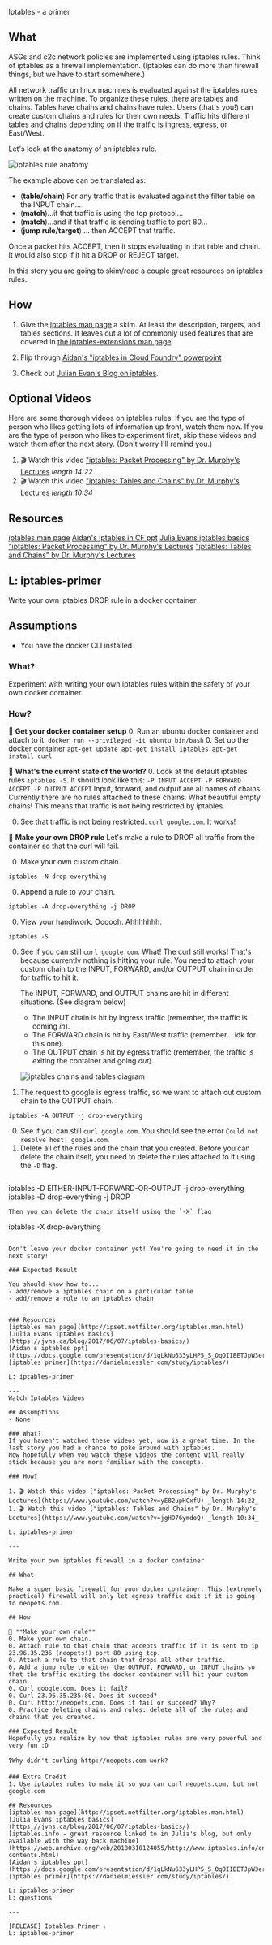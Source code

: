 Iptables - a primer

## What
ASGs and c2c network policies are implemented using iptables rules. Think of iptables as a firewall implementation. (Iptables can do more than firewall things, but we have to start somewhere.)

All network traffic on linux machines is evaluated against the iptables rules written on the machine. To organize these rules, there are tables and chains. Tables have chains and chains have rules. Users (that's you!) can create custom chains and rules for their own needs. Traffic hits different tables and chains depending on if the traffic is ingress, egress, or East/West.

Let's look at the anatomy of an iptables rule.

![iptables rule anatomy](https://deliveryimages.acm.org/10.1145/2070000/2062737/10822f2.png)

The example above can be translated as:
- (**table/chain**) For any traffic that is evaluated against the filter table on the INPUT chain...
- (**match**)...if that traffic is using the tcp protocol...
- (**match**)...and if that traffic is sending traffic to port 80...
- (**jump rule/target**) ... then ACCEPT that traffic.

Once a packet hits ACCEPT, then it stops evaluating in that table and chain. It would also stop if it hit a DROP or REJECT target.

In this story you are going to skim/read a couple great resources on iptables rules.

## How
1. Give the [iptables man page](http://ipset.netfilter.org/iptables.man.html) a skim. At least the description, targets, and tables sections. It leaves out a lot of commonly used features that are covered in [the iptables-extensions man page](http://ipset.netfilter.org/iptables-extensions.man.html).

1. Flip through [Aidan's "iptables in Cloud Foundry" powerpoint](https://docs.google.com/presentation/d/1qLkNu633yLHP5_S_OqOIIBETJpW3erk2QuGSVo71_oY/edit#slide=id.p)

1. Check out [Julian Evan's Blog on iptables](https://jvns.ca/blog/2017/06/07/iptables-basics/).

## Optional Videos
Here are some thorough videos on iptables rules. If you are the type of person who likes getting lots of information up front, watch them now. 
If you are the type of person who likes to experiment first, skip these videos and watch them after the next story. (Don't worry I'll remind you.)

1. 🎬 Watch this video ["iptables: Packet Processing" by Dr. Murphy's Lectures](https://www.youtube.com/watch?v=yE82upHCxfU) _length 14:22_
1. 🎬 Watch this video ["iptables: Tables and Chains" by Dr. Murphy's Lectures](https://www.youtube.com/watch?v=jgH976ymdoQ) _length 10:34_

## Resources
[iptables man page](http://ipset.netfilter.org/iptables.man.html)
[Aidan's iptables in CF ppt](https://docs.google.com/presentation/d/1qLkNu633yLHP5_S_OqOIIBETJpW3erk2QuGSVo71_oY/edit#slide=id.p)
[Julia Evans iptables basics](https://jvns.ca/blog/2017/06/07/iptables-basics/)
["iptables: Packet Processing" by Dr. Murphy's Lectures](https://www.youtube.com/watch?v=yE82upHCxfU)
["iptables: Tables and Chains" by Dr. Murphy's Lectures](https://www.youtube.com/watch?v=jgH976ymdoQ)

L: iptables-primer
---

Write your own iptables DROP rule in a docker container

## Assumptions
- You have the docker CLI installed

### What?
Experiment with writing your own iptables rules within the safety of your own docker container.

### How?

📝 **Get your docker container setup**
0. Run an ubuntu docker container and attach to it: `docker run --privileged -it ubuntu bin/bash`
0. Set up the docker container
    ```
    apt-get update
    apt-get install iptables
    apt-get install curl
    ```

📝 **What's the current state of the world?**
0. Look at the default iptables rules `iptables -S`.
    It should look like this:
    ```
    -P INPUT ACCEPT
    -P FORWARD ACCEPT
    -P OUTPUT ACCEPT
    ```
   Input, forward, and output are all names of chains. Currently there are no rules attached to these chains. What beautiful empty chains! This means that traffic is not being restricted by iptables.

0. See that traffic is not being restricted. `curl google.com`.  It works!

📝 **Make your own DROP rule**
Let's make a rule to DROP all traffic from the container so that the curl will fail.

0. Make your own custom chain.
 ```
 iptables -N drop-everything
 ```
0. Append a rule to your chain.
 ```
 iptables -A drop-everything -j DROP
 ```
0. View your handiwork. Oooooh. Ahhhhhhh.
 ```
 iptables -S
 ```
0. See if you can still `curl google.com`. What! The curl still works!
   That's because currently nothing is hitting your rule. You need to attach your custom chain to the INPUT, FORWARD, and/or OUTPUT chain in order for traffic to hit it.

    The INPUT, FORWARD, and OUTPUT chains are hit in different situations. (See diagram below)
    - The INPUT chain is hit by ingress traffic (remember, the traffic is coming *in*).
    - The FORWARD chain is hit by East/West traffic (remember... idk for this one).
    - The OUTPUT chain is hit by egress traffic (remember, the traffic is *e*xiting the container and going *out*).

   ![iptables chains and tables diagram](https://storage.googleapis.com/cf-networking-onboarding-images/iptables-tables-and-chains-diagram.png)

0. The request to google is egress traffic, so we want to attach out custom chain to the OUTPUT chain.
 ```
 iptables -A OUTPUT -j drop-everything
 ```

0. See if you can still `curl google.com`. You should see the error `Could not resolve host: google.com`.
0. Delete all of the rules and the chain that you created.
   Before you can delete the chain itself, you need to delete the rules attached to it using the `-D` flag.
   ```
iptables -D EITHER-INPUT-FORWARD-OR-OUTPUT -j drop-everything
iptables -D drop-everything -j DROP
   ```
   Then you can delete the chain itself using the `-X` flag
   ```
iptables -X drop-everything
   ```

Don't leave your docker container yet! You're going to need it in the next story!

### Expected Result

You should know how to...
- add/remove a iptables chain on a particular table
- add/remove a rule to an iptables chain


### Resources
[iptables man page](http://ipset.netfilter.org/iptables.man.html)
[Julia Evans iptables basics](https://jvns.ca/blog/2017/06/07/iptables-basics/)
[Aidan's iptables ppt](https://docs.google.com/presentation/d/1qLkNu633yLHP5_S_OqOIIBETJpW3erk2QuGSVo71_oY/edit#slide=id.p)
[iptables primer](https://danielmiessler.com/study/iptables/)

L: iptables-primer

---
Watch Iptables Videos

## Assumptions
- None!

### What?
If you haven't watched these videos yet, now is a great time. In the last story you had a chance to poke around with iptables. 
Now hopefully when you watch these videos the content will really stick because you are more familiar with the concepts.

### How?

1. 🎬 Watch this video ["iptables: Packet Processing" by Dr. Murphy's Lectures](https://www.youtube.com/watch?v=yE82upHCxfU) _length 14:22_
1. 🎬 Watch this video ["iptables: Tables and Chains" by Dr. Murphy's Lectures](https://www.youtube.com/watch?v=jgH976ymdoQ) _length 10:34_

L: iptables-primer

---

Write your own iptables firewall in a docker container

## What

Make a super basic firewall for your docker container. This (extremely practical) firewall will only let egress traffic exit if it is going to neopets.com.

## How

🤔 **Make your own rule**
0. Make your own chain.
0. Attach rule to that chain that accepts traffic if it is sent to ip 23.96.35.235 (neopets!) port 80 using tcp.
0. Attach a rule to that chain that drops all other traffic.
0. Add a jump rule to either the OUTPUT, FORWARD, or INPUT chains so that the traffic exiting the docker container will hit your custom chain.
0. Curl google.com. Does it fail?
0. Curl 23.96.35.235:80. Does it succeed?
0. Curl http://neopets.com. Does it fail or succeed? Why?
0. Practice deleting chains and rules: delete all of the rules and chains that you created.

### Expected Result
Hopefully you realize by now that iptables rules are very powerful and very fun :D

❓Why didn't curling http://neopets.com work?

### Extra Credit
1. Use iptables rules to make it so you can curl neopets.com, but not google.com

## Resources
[iptables man page](http://ipset.netfilter.org/iptables.man.html)
[Julia Evans iptables basics](https://jvns.ca/blog/2017/06/07/iptables-basics/)
[iptables.info - great resource linked to in Julia's blog, but only available with the way back machine](https://web.archive.org/web/20180310124055/http://www.iptables.info/en/iptables-contents.html) 
[Aidan's iptables ppt](https://docs.google.com/presentation/d/1qLkNu633yLHP5_S_OqOIIBETJpW3erk2QuGSVo71_oY/edit#slide=id.p)
[iptables primer](https://danielmiessler.com/study/iptables/)

L: iptables-primer
L: questions

---

[RELEASE] Iptables Primer ⇧
L: iptables-primer
